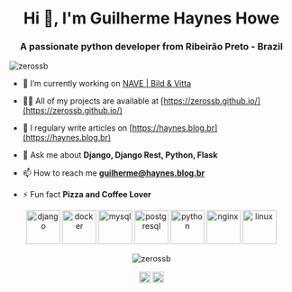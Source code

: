 <h1 align="center">Hi 👋, I'm Guilherme Haynes Howe</h1>
<h3 align="center">A passionate python developer from Ribeirão Preto - Brazil</h3>
<p align="left"> <img src="https://komarev.com/ghpvc/?username=zerossb" alt="zerossb" /> </p>

- 🔭 I’m currently working on [NAVE | Bild & Vitta](https://github.com/bildvitta)

- 👨‍💻 All of my projects are available at [https://zerossb.github.io/](https://zerossb.github.io/)

- 📝 I regulary write articles on [https://haynes.blog.br](https://haynes.blog.br)

- 💬 Ask me about **Django, Django Rest, Python, Flask**

- 📫 How to reach me **guilherme@haynes.blog.br**

- ⚡ Fun fact **Pizza and Coffee Lover**

<p align="center">
  <img src="https://konpa.github.io/devicon/devicon.git/icons/django/django-original.svg" alt="django" height="60"/>
  <img src="https://konpa.github.io/devicon/devicon.git/icons/docker/docker-original-wordmark.svg" alt="docker" height="60"/>
  <img src="https://konpa.github.io/devicon/devicon.git/icons/mysql/mysql-original-wordmark.svg" alt="mysql" height="60"/>
  <img src="https://konpa.github.io/devicon/devicon.git/icons/postgresql/postgresql-original-wordmark.svg" alt="postgresql" height="60"/>
  <img src="https://konpa.github.io/devicon/devicon.git/icons/python/python-original-wordmark.svg" alt="python" height="60"/>
  <img src="https://konpa.github.io/devicon/devicon.git/icons/nginx/nginx-original.svg" alt="nginx" height="60"/>
  <img src="https://konpa.github.io/devicon/devicon.git/icons/linux/linux-original.svg" alt="linux" height="60"/>
</p>

<p align="center">
  <img src="https://github-readme-stats.vercel.app/api?username=zerossb&show_icons=true" alt="zerossb" />
</p>

<p align="center">
<a href="https://twitter.com/hynzhw" target="blank"><img align="center" src="https://cdn.jsdelivr.net/npm/simple-icons@3.0.1/icons/twitter.svg" alt="hynzhw" height="20" width="20" /></a>
<a href="https://linkedin.com/in/ghaynesh" target="blank"><img align="center" src="https://cdn.jsdelivr.net/npm/simple-icons@3.0.1/icons/linkedin.svg" alt="ghaynesh" height="20" width="20" /></a>
</p>
